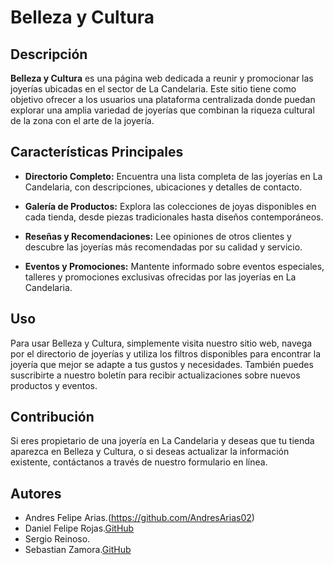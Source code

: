 # Belleza y Cultura

## Descripción

**Belleza y Cultura** es una página web dedicada a reunir y promocionar las joyerías ubicadas en el sector de La Candelaria. Este sitio tiene como objetivo ofrecer a los usuarios una plataforma centralizada donde puedan explorar una amplia variedad de joyerías que combinan la riqueza cultural de la zona con el arte de la joyería.

## Características Principales

- **Directorio Completo:** Encuentra una lista completa de las joyerías en La Candelaria, con descripciones, ubicaciones y detalles de contacto.

- **Galería de Productos:** Explora las colecciones de joyas disponibles en cada tienda, desde piezas tradicionales hasta diseños contemporáneos.

- **Reseñas y Recomendaciones:** Lee opiniones de otros clientes y descubre las joyerías más recomendadas por su calidad y servicio.

- **Eventos y Promociones:** Mantente informado sobre eventos especiales, talleres y promociones exclusivas ofrecidas por las joyerías en La Candelaria.

## Uso

Para usar Belleza y Cultura, simplemente visita nuestro sitio web, navega por el directorio de joyerías y utiliza los filtros disponibles para encontrar la joyería que mejor se adapte a tus gustos y necesidades. También puedes suscribirte a nuestro boletín para recibir actualizaciones sobre nuevos productos y eventos.

## Contribución

Si eres propietario de una joyería en La Candelaria y deseas que tu tienda aparezca en Belleza y Cultura, o si deseas actualizar la información existente, contáctanos a través de nuestro formulario en línea.

## Autores

- Andres Felipe Arias.(https://github.com/AndresArias02)
- Daniel Felipe Rojas.[GitHub](https://github.com/Knight072)
- Sergio Reinoso.
- Sebastian Zamora.[GitHub](https://github.com/SebZaUr)
